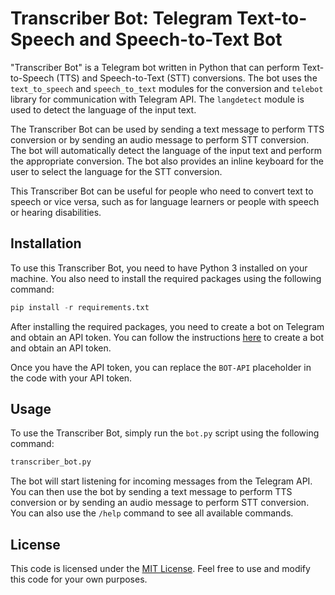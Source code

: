 # Transcriber Bot: Telegram Text-to-Speech and Speech-to-Text Bot

"Transcriber Bot" is a Telegram bot written in Python that can perform Text-to-Speech (TTS) and Speech-to-Text (STT) conversions. The bot uses the `text_to_speech` and `speech_to_text` modules for the conversion and `telebot` library for communication with Telegram API. The `langdetect` module is used to detect the language of the input text.

The Transcriber Bot can be used by sending a text message to perform TTS conversion or by sending an audio message to perform STT conversion. The bot will automatically detect the language of the input text and perform the appropriate conversion. The bot also provides an inline keyboard for the user to select the language for the STT conversion.

This Transcriber Bot can be useful for people who need to convert text to speech or vice versa, such as for language learners or people with speech or hearing disabilities.

## Installation

To use this Transcriber Bot, you need to have Python 3 installed on your machine. You also need to install the required packages using the following command:

```python
pip install -r requirements.txt
```


After installing the required packages, you need to create a bot on Telegram and obtain an API token. You can follow the instructions [here](https://core.telegram.org/bots#creating-a-new-bot) to create a bot and obtain an API token.

Once you have the API token, you can replace the `BOT-API` placeholder in the code with your API token.

## Usage

To use the Transcriber Bot, simply run the `bot.py` script using the following command:

```python
transcriber_bot.py
```


The bot will start listening for incoming messages from the Telegram API. You can then use the bot by sending a text message to perform TTS conversion or by sending an audio message to perform STT conversion. You can also use the `/help` command to see all available commands.

## License

This code is licensed under the [MIT License](https://github.com/username/repo/blob/master/LICENSE). Feel free to use and modify this code for your own purposes.
